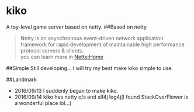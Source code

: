# kiko
A toy-level game server based on netty.
##Based on netty
>Netty is an asynchronous event-driven network application framework 
for rapid development of maintainable high performance protocol servers & clients.  
you can learn more in [Netty:Home](http://netty.io/)  

##Simple
Still developing... I will try my best make kiko simple to use.  

##Landmark  
* 2016/09/13 I suddenly began to make kiko.
* 2016/09/14 kiko has netty c/s and slf4j log4j(I found StackOverFlower is a wonderful place lol...)
